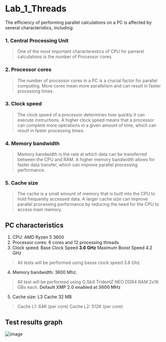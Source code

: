 # Lab_1_Threads
The efficiency of performing parallel calculations on a PC is affected by several characteristics, including:
### 1. Central Processing Unit
> One of the most important characterestics of CPU for parrarel calculations is the number of Processor cores.
### 2. Processor cores
> The number of processor cores in a PC is a crucial factor for parallel computing. More cores mean more parallelism and can result in faster processing times.
### 3. Clock speed
> The clock speed of a processor determines how quickly it can execute instructions. A higher clock speed means that a processor can complete more operations in a given amount of time, which can result in faster processing times.
### 4. Memory bandwidth
> Memory bandwidth is the rate at which data can be transferred between the CPU and RAM. A higher memory bandwidth allows for faster data transfer, which can improve parallel processing performance.
### 5. Cache size
> The cache is a small amount of memory that is built into the CPU to hold frequently accessed data. A larger cache size can improve parallel processing performance by reducing the need for the CPU to access main memory.

## PC characteristics
1. CPU: AMD Ryzen 5 3600
2. Processor cores: 6 cores and 12 processing threads
3. Clock speed: Base Clock Speed **3.6 GHz** Maximum Boost Speed 4.2 GHz
> All tests will be performed using basse clock speed 3.6 Ghz
4. Memory bandwidth: 3600 Mhz.
> All test will be performed using G.Skill TridentZ NEO DDR4 RAM 2x16 GBs each. **Default XMP 2.0 enabled at 3600 MHz**
5. Cache size: L3 Cache	32 MB 
> Cache L1:	64K (per core) Cache L2: 512K (per core)

## Test results graph
![image](https://user-images.githubusercontent.com/94047397/236637755-ddab56bc-fd09-4a91-96a6-d481e6668d73.png)
